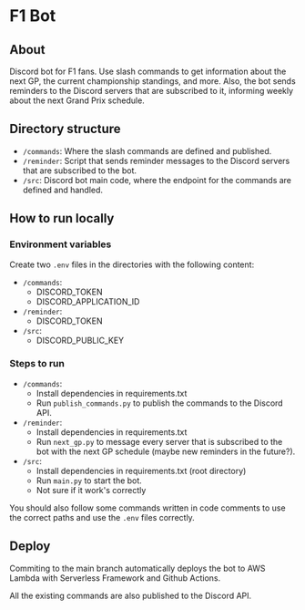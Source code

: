 # F1 Bot

## About
Discord bot for F1 fans. Use slash commands to get information about the next GP, the current championship standings, and more.
Also, the bot sends reminders to the Discord servers that are subscribed to it, informing weekly about the next Grand Prix schedule.

## Directory structure
- ```/commands```: Where the slash commands are defined and published.
- ```/reminder```: Script that sends reminder messages to the Discord servers that are subscribed to the bot.
- ```/src```: Discord bot main code, where the endpoint for the commands are defined and handled. 

## How to run locally

### Environment variables
Create two `.env` files in the directories with the following content:
- ```/commands```:
    - DISCORD_TOKEN
    - DISCORD_APPLICATION_ID
- ```/reminder```:
    - DISCORD_TOKEN
- ```/src```:
    - DISCORD_PUBLIC_KEY

### Steps to run
- ```/commands```:
    - Install dependencies in requirements.txt
    - Run ```publish_commands.py``` to publish the commands to the Discord API.
- ```/reminder```:
    - Install dependencies in requirements.txt
    - Run ```next_gp.py``` to message every server that is subscribed to the bot with the next GP schedule (maybe new reminders in the future?).
- ```/src```:
    - Install dependencies in requirements.txt (root directory)
    - Run ```main.py``` to start the bot.
    - Not sure if it work's correctly
    
You should also follow some commands written in code comments to use the correct paths and use the `.env` files correctly.

## Deploy

Commiting to the main branch automatically deploys the bot to AWS Lambda with Serverless Framework and Github Actions.

All the existing commands are also published to the Discord API.